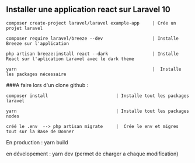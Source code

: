 ## Installer une application react sur Laravel 10

```
composer create-project laravel/laravel example-app     | Crée un projet laravel

composer require laravel/breeze --dev                   | Installe Breeze sur l'application

php artisan breeze:install react --dark                 | Installe React sur l'aplication Laravel avec le dark theme 

yarn                                                    |  Installe les packages nécessaire
```

###A faire lors d'un clone github : 
```
composer install                          | Installe tout les packages laravel 

yarn                                      | Installe tout les packages nodes 

créé le .env  --> php artisan migrate     |  Crée le env et migres tout sur la Base de Donner 
```


En production : yarn build 

en dévelopement : yarn dev (permet de charger a chaque modification)
